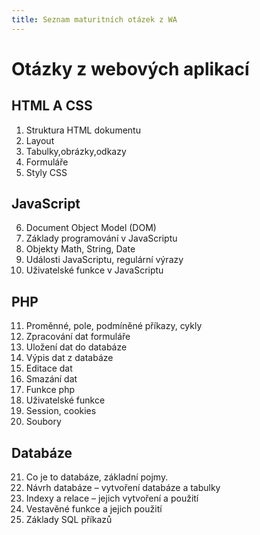 ```yaml
---
title: Seznam maturitních otázek z WA
---
```


Otázky z webových aplikací
==========================

HTML A CSS
----------

1. Struktura HTML dokumentu
2. Layout
3. Tabulky,obrázky,odkazy
4. Formuláře
5. Styly CSS

JavaScript
----------

6. Document Object Model (DOM)
7. Základy programování v JavaScriptu
8. Objekty Math, String, Date
9. Události JavaScriptu, regulární výrazy
10. Uživatelské funkce v JavaScriptu

PHP
---

11. Proměnné, pole, podmíněné příkazy, cykly
12. Zpracování dat formuláře
13. Uložení dat do databáze
14. Výpis dat z databáze
15. Editace dat
16. Smazání dat
17. Funkce php
18. Uživatelské funkce
19. Session, cookies
20. Soubory

Databáze
--------

21. Co je to databáze, základní pojmy.
22. Návrh databáze – vytvoření databáze a tabulky
23. Indexy a relace – jejich vytvoření a použití
24. Vestavěné funkce a jejich použití
25. Základy SQL příkazů
